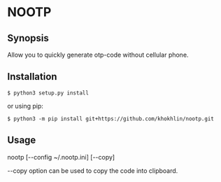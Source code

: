 # NOOTP

## Synopsis

Allow you to quickly generate otp-code without cellular phone.

## Installation

    $ python3 setup.py install

or using pip:

    $ python3 -m pip install git+https://github.com/khokhlin/nootp.git

## Usage

nootp [--config ~/.nootp.ini] [--copy]

--copy option can be used to copy the code into clipboard.
